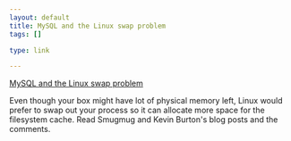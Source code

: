 ```yaml
--- 
layout: default
title: MySQL and the Linux swap problem
tags: []

type: link

---
```

<a href="http://blogs.smugmug.com/don/2008/05/01/mysql-and-the-linux-swap-problem/">MySQL and the Linux swap problem</a>

Even though your box might have lot of physical memory left, Linux would prefer to swap out your process so it can allocate more space for the filesystem cache. Read Smugmug and Kevin Burton's blog posts and the comments.
